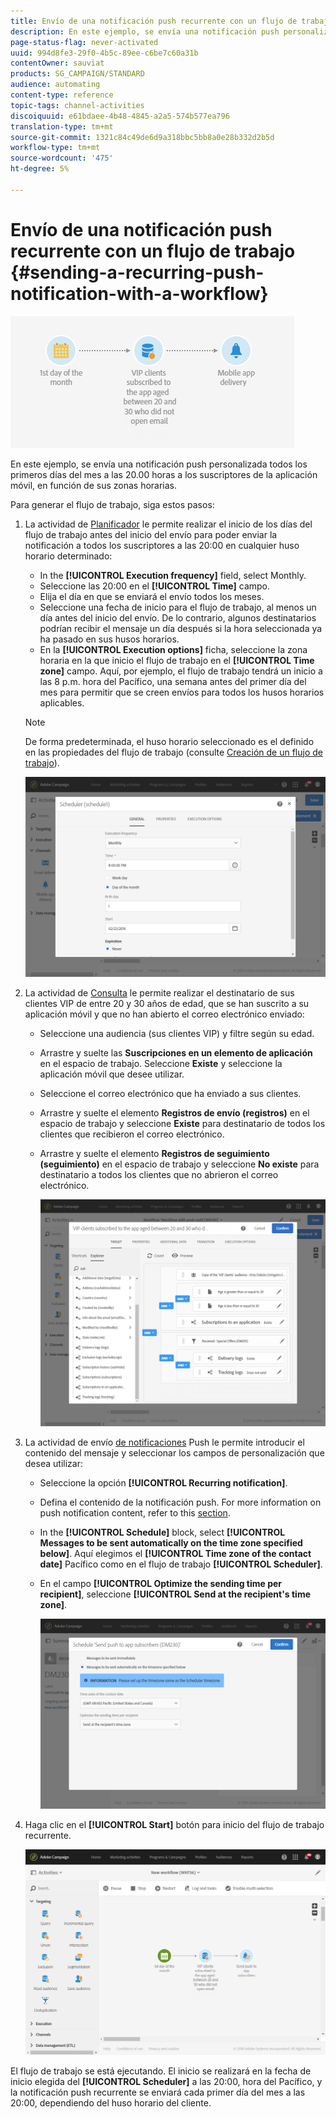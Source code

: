 ```yaml
---
title: Envío de una notificación push recurrente con un flujo de trabajo
description: En este ejemplo, se envía una notificación push personalizada todos los primeros días del mes a las 20.00 horas a los suscriptores de la aplicación móvil, en función de sus zonas horarias.
page-status-flag: never-activated
uuid: 994d8fe3-29f0-4b5c-89ee-c6be7c60a31b
contentOwner: sauviat
products: SG_CAMPAIGN/STANDARD
audience: automating
content-type: reference
topic-tags: channel-activities
discoiquuid: e61bdaee-4b48-4845-a2a5-574b577ea796
translation-type: tm+mt
source-git-commit: 1321c84c49de6d9a318bbc5bb8a0e28b332d2b5d
workflow-type: tm+mt
source-wordcount: '475'
ht-degree: 5%

---
```



# Envío de una notificación push recurrente con un flujo de trabajo {#sending-a-recurring-push-notification-with-a-workflow}

![](assets/wkf_push_example_1.png)

En este ejemplo, se envía una notificación push personalizada todos los primeros días del mes a las 20.00 horas a los suscriptores de la aplicación móvil, en función de sus zonas horarias.

Para generar el flujo de trabajo, siga estos pasos:

1. La actividad de [Planificador](../../automating/using/scheduler.md) le permite realizar el inicio de los días del flujo de trabajo antes del inicio del envío para poder enviar la notificación a todos los suscriptores a las 20:00 en cualquier huso horario determinado:

   * In the **[!UICONTROL Execution frequency]** field, select Monthly.
   * Seleccione las 20:00 en el **[!UICONTROL Time]** campo.
   * Elija el día en que se enviará el envío todos los meses.
   * Seleccione una fecha de inicio para el flujo de trabajo, al menos un día antes del inicio del envío. De lo contrario, algunos destinatarios podrían recibir el mensaje un día después si la hora seleccionada ya ha pasado en sus husos horarios.
   * En la **[!UICONTROL Execution options]** ficha, seleccione la zona horaria en la que inicio el flujo de trabajo en el **[!UICONTROL Time zone]** campo. Aquí, por ejemplo, el flujo de trabajo tendrá un inicio a las 8 p.m. hora del Pacífico, una semana antes del primer día del mes para permitir que se creen envíos para todos los husos horarios aplicables.

   >[!NOTE]
   >
   >De forma predeterminada, el huso horario seleccionado es el definido en las propiedades del flujo de trabajo (consulte [Creación de un flujo de trabajo](../../automating/using/building-a-workflow.md)).

   ![](assets/wkf_push_example_5.png)

1. La actividad de [Consulta](../../automating/using/query.md) le permite realizar el destinatario de sus clientes VIP de entre 20 y 30 años de edad, que se han suscrito a su aplicación móvil y que no han abierto el correo electrónico enviado:

   * Seleccione una audiencia (sus clientes VIP) y filtre según su edad.
   * Arrastre y suelte las **Suscripciones en un elemento de aplicación** en el espacio de trabajo. Seleccione **Existe** y seleccione la aplicación móvil que desee utilizar.
   * Seleccione el correo electrónico que ha enviado a sus clientes.
   * Arrastre y suelte el elemento **Registros de envío (registros)** en el espacio de trabajo y seleccione **Existe** para destinatario de todos los clientes que recibieron el correo electrónico.
   * Arrastre y suelte el elemento **Registros de seguimiento (seguimiento)** en el espacio de trabajo y seleccione **No existe** para destinatario a todos los clientes que no abrieron el correo electrónico.

      ![](assets/wkf_push_example_2.png)

1. La actividad de envío [de notificaciones](../../automating/using/push-notification-delivery.md) Push le permite introducir el contenido del mensaje y seleccionar los campos de personalización que desea utilizar:

   * Seleccione la opción **[!UICONTROL Recurring notification]**.
   * Defina el contenido de la notificación push. For more information on push notification content, refer to this [section](../../channels/using/preparing-and-sending-a-push-notification.md).
   * In the **[!UICONTROL Schedule]** block, select **[!UICONTROL Messages to be sent automatically on the time zone specified below]**. Aquí elegimos el **[!UICONTROL Time zone of the contact date]** Pacífico como en el flujo de trabajo **[!UICONTROL Scheduler]**.
   * En el campo **[!UICONTROL Optimize the sending time per recipient]**, seleccione **[!UICONTROL Send at the recipient's time zone]**.

      ![](assets/wkf_push_example_4.png)

1. Haga clic en el **[!UICONTROL Start]** botón para inicio del flujo de trabajo recurrente.

   ![](assets/wkf_push_example_3.png)

El flujo de trabajo se está ejecutando. El inicio se realizará en la fecha de inicio elegida del **[!UICONTROL Scheduler]** a las 20:00, hora del Pacífico, y la notificación push recurrente se enviará cada primer día del mes a las 20:00, dependiendo del huso horario del cliente.
